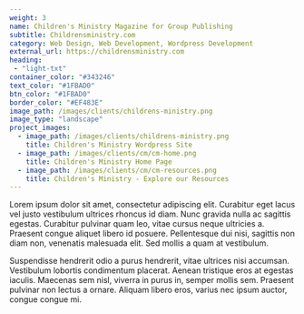 ```yaml
---
weight: 3
name: Children's Ministry Magazine for Group Publishing
subtitle: Childrensministry.com
category: Web Design, Web Development, Wordpress Development
external_url: https://childrensministry.com
heading:
 - "light-txt"
container_color: "#343246"
text_color: "#1FBAD0"
btn_color: "#1FBAD0"
border_color: "#EF483E"
image_path: /images/clients/childrens-ministry.png
image_type: "landscape"
project_images:
  - image_path: /images/clients/childrens-ministry.png
    title: Children's Ministry Wordpress Site
  - image_path: /images/clients/cm/cm-home.png
    title: Children's Ministry Home Page
  - image_path: /images/clients/cm/cm-resources.png
    title: Children's Ministry - Explore our Resources
---
```


Lorem ipsum dolor sit amet, consectetur adipiscing elit. Curabitur eget lacus vel justo vestibulum ultrices rhoncus id diam. Nunc gravida nulla ac sagittis egestas. Curabitur pulvinar quam leo, vitae cursus neque ultricies a. Praesent congue aliquet libero id posuere. Pellentesque dui nisi, sagittis non diam non, venenatis malesuada elit. Sed mollis a quam at vestibulum. 

Suspendisse hendrerit odio a purus hendrerit, vitae ultrices nisi accumsan. Vestibulum lobortis condimentum placerat. Aenean tristique eros at egestas iaculis. Maecenas sem nisl, viverra in purus in, semper mollis sem. Praesent pulvinar non lectus a ornare. Aliquam libero eros, varius nec ipsum auctor, congue congue mi.